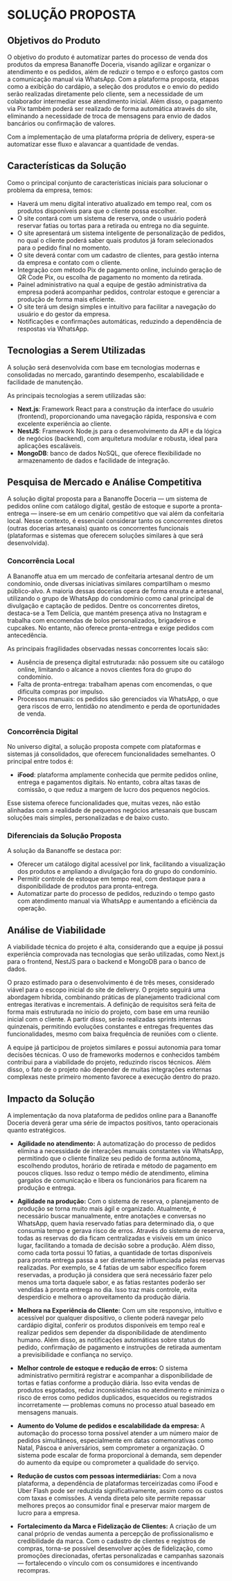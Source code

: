 # SOLUÇÃO PROPOSTA

## Objetivos do Produto

O objetivo do produto é automatizar partes do processo de venda dos produtos da empresa Bananoffe Doceria, visando agilizar e organizar o atendimento e os pedidos, além de reduzir o tempo e o esforço gastos com a comunicação manual via WhatsApp. Com a plataforma proposta, etapas como a exibição do cardápio, a seleção dos produtos e o envio do pedido serão realizadas diretamente pelo cliente, sem a necessidade de um colaborador intermediar esse atendimento inicial. Além disso, o pagamento via Pix também poderá ser realizado de forma automática através do site, eliminando a necessidade de troca de mensagens para envio de dados bancários ou confirmação de valores.

Com a implementação de uma plataforma própria de delivery, espera-se automatizar esse fluxo e alavancar a quantidade de vendas.

## Características da Solução

Como o principal conjunto de características iniciais para solucionar o problema da empresa, temos:

- Haverá um menu digital interativo atualizado em tempo real, com os produtos disponíveis para que o cliente possa escolher.
- O site contará com um sistema de reserva, onde o usuário poderá reservar fatias ou tortas para a retirada ou entrega no dia seguinte.
- O site apresentará um sistema inteligente de personalização de pedidos, no qual o cliente poderá saber quais produtos já foram selecionados para o pedido final no momento.
- O site deverá contar com um cadastro de clientes, para gestão interna da empresa e contato com o cliente.
- Integração com método Pix de pagamento online, incluindo geração de QR Code Pix, ou escolha de pagamento no momento da retirada.
- Painel administrativo na qual a equipe de gestão administrativa da empresa poderá acompanhar pedidos, controlar estoque e gerenciar a produção de forma mais eficiente.
- O site terá um design simples e intuitivo para facilitar a navegação do usuário e do gestor da empresa.
- Notificações e confirmações automáticas, reduzindo a dependência de respostas via WhatsApp.

## Tecnologias a Serem Utilizadas

A solução será desenvolvida com base em tecnologias modernas e consolidadas no mercado, garantindo desempenho, escalabilidade e facilidade de manutenção.

As principais tecnologias a serem utilizadas são:

- **Next.js**: Framework React para a construção da interface do usuário (frontend), proporcionando uma navegação rápida, responsiva e com excelente experiência ao cliente.
- **NestJS**: Framework Node.js para o desenvolvimento da API e da lógica de negócios (backend), com arquitetura modular e robusta, ideal para aplicações escaláveis.
- **MongoDB**: banco de dados NoSQL, que oferece flexibilidade no armazenamento de dados e facilidade de integração.

## Pesquisa de Mercado e Análise Competitiva

A solução digital proposta para a Bananoffe Doceria — um sistema de pedidos online com catálogo digital, gestão de estoque e suporte a pronta-entrega — insere-se em um cenário competitivo que vai além da confeitaria local. Nesse contexto, é essencial considerar tanto os concorrentes diretos (outras docerias artesanais) quanto os concorrentes funcionais (plataformas e sistemas que oferecem soluções similares à que será desenvolvida).

### Concorrência Local

A Bananoffe atua em um mercado de confeitaria artesanal dentro de um condomínio, onde diversas iniciativas similares compartilham o mesmo público-alvo. A maioria dessas docerias opera de forma enxuta e artesanal, utilizando o grupo de WhatsApp do condomínio como canal principal de divulgação e captação de pedidos. Dentre os concorrentes diretos, destaca-se a Tem Delícia, que mantém presença ativa no Instagram e trabalha com encomendas de bolos personalizados, brigadeiros e cupcakes. No entanto, não oferece pronta-entrega e exige pedidos com antecedência.

As principais fragilidades observadas nessas concorrentes locais são:

- Ausência de presença digital estruturada: não possuem site ou catálogo online, limitando o alcance a novos clientes fora do grupo do condomínio.
- Falta de pronta-entrega: trabalham apenas com encomendas, o que dificulta compras por impulso.
- Processos manuais: os pedidos são gerenciados via WhatsApp, o que gera riscos de erro, lentidão no atendimento e perda de oportunidades de venda.

### Concorrência Digital

No universo digital, a solução proposta compete com plataformas e sistemas já consolidados, que oferecem funcionalidades semelhantes. O principal entre todos é:

- **iFood**: plataforma amplamente conhecida que permite pedidos online, entrega e pagamentos digitais. No entanto, cobra altas taxas de comissão, o que reduz a margem de lucro dos pequenos negócios.

Esse sistema oferece funcionalidades que, muitas vezes, não estão alinhadas com a realidade de pequenos negócios artesanais que buscam soluções mais simples, personalizadas e de baixo custo.

### Diferenciais da Solução Proposta

A solução da Bananoffe se destaca por:

- Oferecer um catálogo digital acessível por link, facilitando a visualização dos produtos e ampliando a divulgação fora do grupo do condomínio.
- Permitir controle de estoque em tempo real, com destaque para a disponibilidade de produtos para pronta-entrega.
- Automatizar parte do processo de pedidos, reduzindo o tempo gasto com atendimento manual via WhatsApp e aumentando a eficiência da operação.

## Análise de Viabilidade

A viabilidade técnica do projeto é alta, considerando que a equipe já possui experiência comprovada nas tecnologias que serão utilizadas, como Next.js para o frontend, NestJS para o backend e MongoDB para o banco de dados.

O prazo estimado para o desenvolvimento é de três meses, considerado viável para o escopo inicial do site de delivery. O projeto seguirá uma abordagem híbrida, combinando práticas de planejamento tradicional com entregas iterativas e incrementais. A definição de requisitos será feita de forma mais estruturada no início do projeto, com base em uma reunião inicial com o cliente. A partir disso, serão realizadas sprints internas quinzenais, permitindo evoluções constantes e entregas frequentes das funcionalidades, mesmo com baixa frequência de reuniões com o cliente.

A equipe já participou de projetos similares e possui autonomia para tomar decisões técnicas. O uso de frameworks modernos e conhecidos também contribui para a viabilidade do projeto, reduzindo riscos técnicos. Além disso, o fato de o projeto não depender de muitas integrações externas complexas neste primeiro momento favorece a execução dentro do prazo.

## Impacto da Solução

A implementação da nova plataforma de pedidos online para a Bananoffe Doceria deverá gerar uma série de impactos positivos, tanto operacionais quanto estratégicos.

- **Agilidade no atendimento:** A automatização do processo de pedidos elimina a necessidade de interações manuais constantes via WhatsApp, permitindo que o cliente finalize seu pedido de forma autônoma, escolhendo produtos, horário de retirada e método de pagamento em poucos cliques. Isso reduz o tempo médio de atendimento, elimina gargalos de comunicação e libera os funcionários para ficarem na produção e entrega.

- **Agilidade na produção:** Com o sistema de reserva, o planejamento de produção se torna muito mais ágil e organizado. Atualmente, é necessário buscar manualmente, entre anotações e conversas no WhatsApp, quem havia reservado fatias para determinado dia, o que consumia tempo e gerava risco de erros. Através do sistema de reserva, todas as reservas do dia ficam centralizadas e visíveis em um único lugar, facilitando a tomada de decisão sobre a produção. Além disso, como cada torta possui 10 fatias, a quantidade de tortas disponíveis para pronta entrega passa a ser diretamente influenciada pelas reservas realizadas. Por exemplo, se 4 fatias de um sabor específico forem reservadas, a produção já considera que será necessário fazer pelo menos uma torta daquele sabor, e as fatias restantes poderão ser vendidas à pronta entrega no dia. Isso traz mais controle, evita desperdício e melhora o aproveitamento da produção diária.

- **Melhora na Experiência do Cliente:** Com um site responsivo, intuitivo e acessível por qualquer dispositivo, o cliente poderá navegar pelo cardápio digital, conferir os produtos disponíveis em tempo real e realizar pedidos sem depender da disponibilidade de atendimento humano. Além disso, as notificações automáticas sobre status do pedido, confirmação de pagamento e instruções de retirada aumentam a previsibilidade e confiança no serviço.

- **Melhor controle de estoque e redução de erros:** O sistema administrativo permitirá registrar e acompanhar a disponibilidade de tortas e fatias conforme a produção diária. Isso evita vendas de produtos esgotados, reduz inconsistências no atendimento e minimiza o risco de erros como pedidos duplicados, esquecidos ou registrados incorretamente — problemas comuns no processo atual baseado em mensagens manuais.

- **Aumento do Volume de pedidos e escalabilidade da empresa:** A automação do processo torna possível atender a um número maior de pedidos simultâneos, especialmente em datas comemorativas como Natal, Páscoa e aniversários, sem comprometer a organização. O sistema pode escalar de forma proporcional à demanda, sem depender do aumento da equipe ou comprometer a qualidade do serviço.

- **Redução de custos com pessoas intermediárias:** Com a nova plataforma, a dependência de plataformas terceirizadas como iFood e Uber Flash pode ser reduzida significativamente, assim como os custos com taxas e comissões. A venda direta pelo site permite repassar melhores preços ao consumidor final e preservar maior margem de lucro para a empresa.

- **Fortalecimento da Marca e Fidelização de Clientes:** A criação de um canal próprio de vendas aumenta a percepção de profissionalismo e credibilidade da marca. Com o cadastro de clientes e registros de compras, torna-se possível desenvolver ações de fidelização, como promoções direcionadas, ofertas personalizadas e campanhas sazonais — fortalecendo o vínculo com os consumidores e incentivando recompras.
